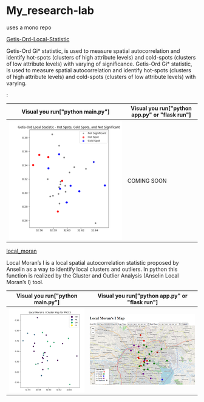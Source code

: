 # My_research-lab
uses a mono repo 

[Getis-Ord-Local-Statistic](https://github.com/wabinyai/My_research-lab/tree/main/src/Getis-Ord-Local-Statistic)

Getis-Ord Gi* statistic, is used to measure spatial autocorrelation and identify hot-spots (clusters of high attribute levels) and cold-spots (clusters of low attribute levels) with varying of significance.
Getis-Ord Gi* statistic, is used to measure spatial autocorrelation and identify hot-spots (clusters of high attribute levels) and cold-spots (clusters of low attribute levels) with varying.


:


|Visual you run["python main.py"] |Visual you run["python app.py" or "flask run"] |
|----------|----------|
| ![Getis-Ord Gi ](image.png) | COMING SOON |

[local_moran](https://github.com/wabinyai/My_research-lab/tree/main/src/local_moran_with_API)

Local Moran’s I is a local spatial autocorrelation statistic proposed by Anselin as a way to
identify local clusters and outliers. In python this function is realized by the Cluster and Outlier
Analysis (Anselin Local Moran’s I) tool.  

|Visual you run["python main.py"] |Visual you run["python app.py" or "flask run"] |
|----------|----------|
| ![local_moran](Local_Moran.png) | ![Local Moran UI](local_moran_I_UI.png) |
 

 
 
